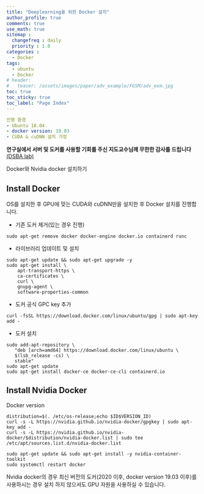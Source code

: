 ```yaml
---
title: "Deeplearning을 위한 Docker 설치"
author_profile: true
comments: true
use_math: true
sitemap :
  changefreq : daily
  priority : 1.0
categories : 
  - Docker
tags: 
  - ubuntu
  - Docker
# header:
#   teaser: /assets/images/paper/adv_example/FGSM/adv_exm.jpg
toc: true
toc_sticky: true
toc_label: "Page Index"
---
```


```yaml
진행 환경
- Ubuntu 18.04
- docker version: 19.03
- CUDA & cuDNN 설치 가정
```

**연구실에서 서버 및 도커를 사용할 기회를 주신 지도교수님께 무한한 감사를 드립니다** [(DSBA lab)](http://dsba.korea.ac.kr/)

Docker와 Nvidia docker 설치하기

## **Install Docker**
OS를 설치한 후 GPU에 맞는 CUDA와 cuDNN만을 설치한 후 Docker 설치를 진행합니다.

- 기존 도커 제거(있는 경우 진행)
```console
sudo apt-get remove docker docker-engine docker.io containerd runc
```

- 라이브러리 업데이트 및 설치
```console
sudo apt-get update && sudo apt-get upgrade -y
sudo apt-get install \
    apt-transport-https \
    ca-certificates \
    curl \
    gnupg-agent \
    software-properties-common
```

- 도커 공식 GPC key 추가
```console
curl -fsSL https://download.docker.com/linux/ubuntu/gpg | sudo apt-key add -
```

- 도커 설치
```console
sudo add-apt-repository \
   "deb [arch=amd64] https://download.docker.com/linux/ubuntu \
   $(lsb_release -cs) \
   stable"
sudo apt-get update
sudo apt-get install docker-ce docker-ce-cli containerd.io
```

## **Install Nvidia Docker**
Docker version 
```console
distribution=$(. /etc/os-release;echo $ID$VERSION_ID)
curl -s -L https://nvidia.github.io/nvidia-docker/gpgkey | sudo apt-key add -
curl -s -L https://nvidia.github.io/nvidia-docker/$distribution/nvidia-docker.list | sudo tee /etc/apt/sources.list.d/nvidia-docker.list

sudo apt-get update && sudo apt-get install -y nvidia-container-toolkit
sudo systemctl restart docker
```

Nvidia docker의 경우 최신 버전의 도커(2020 이후, docker version 19.03 이후)를 사용하시는 경우 설치 하지 않으셔도 GPU 자원을 사용하실 수 있습니다. 
